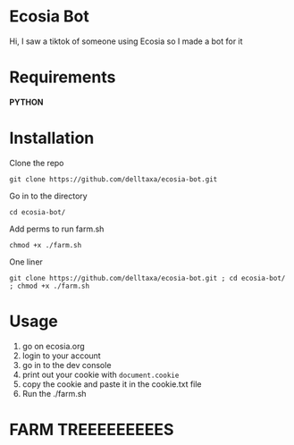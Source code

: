 # Ecosia Bot

Hi, I saw a tiktok of someone using Ecosia so I made a bot for it

# Requirements

**PYTHON**

# Installation

Clone the repo
```
git clone https://github.com/delltaxa/ecosia-bot.git
```

Go in to the directory
```
cd ecosia-bot/
```

Add perms to run farm.sh
```
chmod +x ./farm.sh
```

One liner
```
git clone https://github.com/delltaxa/ecosia-bot.git ; cd ecosia-bot/ ; chmod +x ./farm.sh
```

# Usage

1. go on ecosia.org
2. login to your account
3. go in to the dev console
4. print out your cookie with ``` document.cookie ``` <br/>
5. copy the cookie and paste it in the cookie.txt file
6. Run the ./farm.sh

# FARM TREEEEEEEEES
